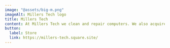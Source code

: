 ```yaml
---
image: "@assets/big-m.png"
imageAlt: Millers Tech logo
title: Millers Tech
content: At Millers Tech we clean and repair computers. We also acquire off-lease computers to refurbish and sell at a reasonable price.
button:
  label: Store
  link: https://millers-tech.square.site/
---
```

